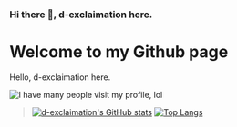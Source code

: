 ### Hi there 👋, d-exclaimation here.

# Welcome to my Github page

Hello, d-exclaimation here.

![I have many people visit my profile, lol](https://visitor-badge.laobi.icu/badge?page_id=d-exclaimation.d-exclaimation)
> [![d-exclaimation's GitHub stats](https://github-readme-stats.vercel.app/api?username=d-exclaimation&theme=radical)](https://github.com/anuraghazra/github-readme-stats)
> [![Top Langs](https://github-readme-stats.vercel.app/api/top-langs/?username=d-exclaimation&layout=compact&langs_count=8&theme=radical&&hide=html,json)](https://github.com/anuraghazra/github-readme-stats)

